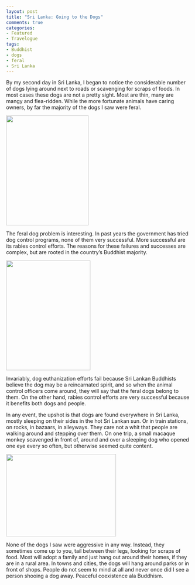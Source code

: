 ```yaml
---
layout: post
title: "Sri Lanka: Going to the Dogs"
comments: true
categories:
- Featured
- Travelogue
tags:
- Buddhist
- dogs
- feral
- Sri Lanka
---
```

By my second day in Sri Lanka, I began to notice the considerable number of dogs lying around next to roads or scavenging for scraps of foods. In most cases these dogs are not a pretty sight. Most are thin, many are mangy and flea-ridden. While the more fortunate animals have caring owners, by far the majority of the dogs I saw were feral.

<a href="http://blog.lesterpickerphoto.com/wp-content/uploads/2012/04/A0018816.jpg"><img class="alignnone size-medium wp-image-2066" title="A0018816" src="http://blog.lesterpickerphoto.com/wp-content/uploads/2012/04/A0018816-225x300.jpg" alt="" width="225" height="300"></a>

The feral dog problem is interesting. In past years the government has tried dog control programs, none of them very successful. More successful are its rabies control efforts. The reasons for these failures and successes are complex, but are rooted in the country’s Buddhist majority.

<a href="http://blog.lesterpickerphoto.com/wp-content/uploads/2012/04/A0018773.jpg"><img class="size-medium wp-image-2067" title="A0018773" src="http://blog.lesterpickerphoto.com/wp-content/uploads/2012/04/A0018773-230x300.jpg" alt="" width="230" height="300"></a>

Invariably, dog euthanization efforts fail because Sri Lankan Buddhists believe the dog may be a reincarnated spirit, and so when the animal control officers come around, they will say that the feral dogs belong to them. On the other hand, rabies control efforts are very successful because it benefits both dogs and people.

In any event, the upshot is that dogs are found everywhere in Sri Lanka, mostly sleeping on their sides in the hot Sri Lankan sun. Or in train stations, on rocks, in bazaars, in alleyways. They care not a whit that people are walking around and stepping over them. On one trip, a small macaque monkey scavenged in front of, around and over a sleeping dog who opened one eye every so often, but otherwise seemed quite content.

<a href="http://blog.lesterpickerphoto.com/wp-content/uploads/2012/04/A0018623.jpg"><img class="size-medium wp-image-2068" title="A0018623" src="http://blog.lesterpickerphoto.com/wp-content/uploads/2012/04/A0018623-300x225.jpg" alt="" width="300" height="225"></a>

None of the dogs I saw were aggressive in any way. Instead, they sometimes come up to you, tail between their legs, looking for scraps of food. Most will adopt a family and just hang out around their homes, if they are in a rural area. In towns and cities, the dogs will hang around parks or in front of shops. People do not seem to mind at all and never once did I see a person shooing a dog away. Peaceful coexistence ala Buddhism.